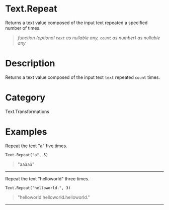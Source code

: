 ﻿# Text.Repeat
Returns a text value composed of the input text repeated a specified number of times.
> _function (optional <code>text</code> as nullable any, <code>count</code> as number) as nullable any_
# Description 
Returns a text value composed of the input text <code>text</code> repeated <code>count</code> times.

# Category 
Text.Transformations
# Examples 
Repeat the text "a" five times.
```
Text.Repeat("a", 5)
```
> "aaaaa"
***
Repeat the text "helloworld" three times.
```
Text.Repeat("helloworld.", 3)
```
> "helloworld.helloworld.helloworld."
***
